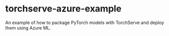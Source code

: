 # torchserve-azure-example
An example of how to package PyTorch models with TorchServe and deploy them using Azure ML.
